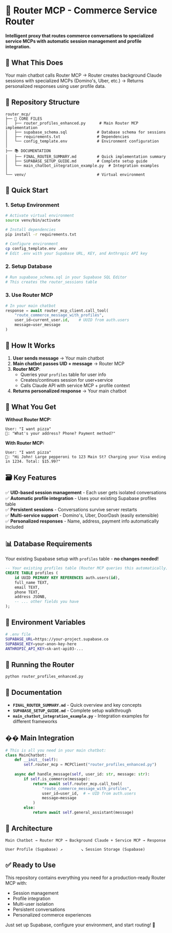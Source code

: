 # 🔄 Router MCP - Commerce Service Router

**Intelligent proxy that routes commerce conversations to specialized service MCPs with automatic session management and profile integration.**

## 🎯 What This Does

Your main chatbot calls Router MCP → Router creates background Claude sessions with specialized MCPs (Domino's, Uber, etc.) → Returns personalized responses using user profile data.

## 📁 Repository Structure

```
router_mcp/
├── 🚀 CORE FILES
│   ├── router_profiles_enhanced.py      # Main Router MCP implementation
│   ├── supabase_schema.sql             # Database schema for sessions
│   ├── requirements.txt                # Dependencies
│   └── config_template.env             # Environment configuration
│
├── 📚 DOCUMENTATION  
│   ├── FINAL_ROUTER_SUMMARY.md         # Quick implementation summary
│   ├── SUPABASE_SETUP_GUIDE.md         # Complete setup guide
│   └── main_chatbot_integration_example.py  # Integration examples
│
└── venv/                               # Virtual environment
```

## 🚀 Quick Start

### 1. Setup Environment
```bash
# Activate virtual environment
source venv/bin/activate

# Install dependencies
pip install -r requirements.txt

# Configure environment
cp config_template.env .env
# Edit .env with your Supabase URL, KEY, and Anthropic API key
```

### 2. Setup Database
```bash
# Run supabase_schema.sql in your Supabase SQL Editor
# This creates the router_sessions table
```

### 3. Use Router MCP
```python
# In your main chatbot
response = await router_mcp_client.call_tool(
    "route_commerce_message_with_profiles",
    user_id=current_user.id,    # UUID from auth.users
    message=user_message
)
```

## 🔧 How It Works

1. **User sends message** → Your main chatbot
2. **Main chatbot passes UID + message** → Router MCP
3. **Router MCP**:
   - Queries your `profiles` table for user info
   - Creates/continues session for user+service
   - Calls Claude API with service MCP + profile context
4. **Returns personalized response** → Your main chatbot

## 🎉 What You Get

**Without Router MCP:**
```
User: "I want pizza"
🤖: "What's your address? Phone? Payment method?"
```

**With Router MCP:**
```
User: "I want pizza"  
🤖: "Hi John! Large pepperoni to 123 Main St? Charging your Visa ending in 1234. Total: $15.99?"
```

## 🗃️ Key Features

✅ **UID-based session management** - Each user gets isolated conversations  
✅ **Automatic profile integration** - Uses your existing Supabase profiles table  
✅ **Persistent sessions** - Conversations survive server restarts  
✅ **Multi-service support** - Domino's, Uber, DoorDash (easily extensible)  
✅ **Personalized responses** - Name, address, payment info automatically included  

## 📊 Database Requirements

Your existing Supabase setup with `profiles` table - **no changes needed!**

```sql
-- Your existing profiles table (Router MCP queries this automatically)
CREATE TABLE profiles (
    id UUID PRIMARY KEY REFERENCES auth.users(id),
    full_name TEXT,
    email TEXT, 
    phone TEXT,
    address JSONB,
    -- ... other fields you have
);
```

## 🔑 Environment Variables

```bash
# .env file
SUPABASE_URL=https://your-project.supabase.co
SUPABASE_KEY=your-anon-key-here
ANTHROPIC_API_KEY=sk-ant-api03-...
```

## 🚀 Running the Router

```bash
python router_profiles_enhanced.py
```

## 📖 Documentation

- **`FINAL_ROUTER_SUMMARY.md`** - Quick overview and key concepts
- **`SUPABASE_SETUP_GUIDE.md`** - Complete setup walkthrough  
- **`main_chatbot_integration_example.py`** - Integration examples for different frameworks

## �� Main Integration

```python
# This is all you need in your main chatbot:
class MainChatbot:
    def __init__(self):
        self.router_mcp = MCPClient("router_profiles_enhanced.py")
    
    async def handle_message(self, user_id: str, message: str):
        if self.is_commerce(message):
            return await self.router_mcp.call_tool(
                "route_commerce_message_with_profiles",
                user_id=user_id,  # ← UID from auth.users
                message=message
            )
        else:
            return await self.general_assistant(message)
```

## 🔄 Architecture

```
Main Chatbot → Router MCP → Background Claude + Service MCP → Response

User Profile (Supabase) ↗        ↘ Session Storage (Supabase)
```

## ✅ Ready to Use

This repository contains everything you need for a production-ready Router MCP with:
- Session management
- Profile integration  
- Multi-user isolation
- Persistent conversations
- Personalized commerce experiences

Just set up Supabase, configure your environment, and start routing! 🎉 